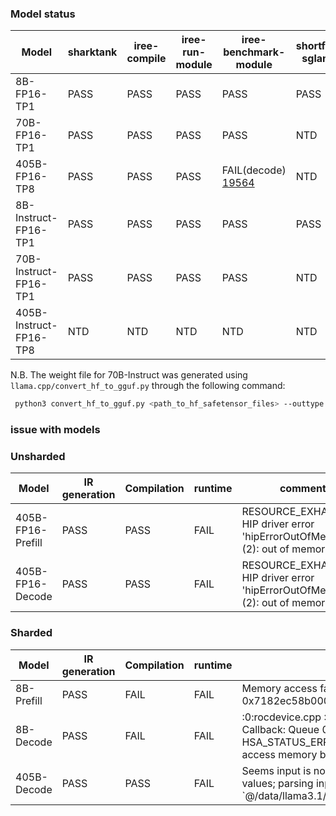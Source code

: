 ### Model status

|Model|sharktank|iree-compile|iree-run-module|iree-benchmark-module|shortfin-sglang|kubernetes|
|---|---|---|---|---|---|---|       
|8B-FP16-TP1|PASS|PASS|PASS|PASS|PASS|NTD|NTD
|70B-FP16-TP1|PASS|PASS|PASS|PASS|NTD|NTD
|405B-FP16-TP8|PASS|PASS|PASS|FAIL(decode)<br>[19564](https://github.com/iree-org/iree/issues/19564)|NTD|NTD
|8B-Instruct-FP16-TP1|PASS|PASS|PASS|PASS|PASS|NTD
|70B-Instruct-FP16-TP1|PASS|PASS|PASS|PASS|NTD|NTD
|405B-Instruct-FP16-TP8|NTD|NTD|NTD|NTD|NTD|NTD

N.B. The weight file for 70B-Instruct was generated using `llama.cpp/convert_hf_to_gguf.py` through the following command:
```sh
 python3 convert_hf_to_gguf.py <path_to_hf_safetensor_files> --outtype f16 --outfile llama_70b_3.1_instruct.gguf
```

### issue with models

### Unsharded

|Model| IR generation |Compilation|runtime|comment|
|---|---|---|---|---|                                         
|405B-FP16-Prefill|PASS|PASS|FAIL|RESOURCE_EXHAUSTED; HIP driver error 'hipErrorOutOfMemory' (2): out of memory|
|405B-FP16-Decode|PASS|PASS|FAIL|RESOURCE_EXHAUSTED; HIP driver error 'hipErrorOutOfMemory' (2): out of memory|



### Sharded


|Model|IR generation|Compilation|runtime|Comment|
|---|---|---|---|---|                                         
|8B-Prefill|PASS|FAIL|FAIL|Memory access fault by GPU node-4 (Agent handle: 0x58470a300960) on address 0x7182ec58b000. Reason: Unknown|
|8B-Decode|PASS|FAIL|FAIL|:0:rocdevice.cpp            :2984: 2787027630305 us: [pid:688936 tid:0x7dfc4e600640] Callback: Queue 0x7dfbe0300000 aborting with error : HSA_STATUS_ERROR_MEMORY_APERTURE_VIOLATION: The agent attempted to access memory beyond the largest legal address. code: 0x29
|405B-Decode|PASS|PASS|FAIL| Seems input is not correct. INVALID_ARGUMENT; function expected fewer input values; parsing input `@/data/llama3.1/weights/405b/decode_args_bs4_128_stride_32/cs_f16_shard_7.npy


